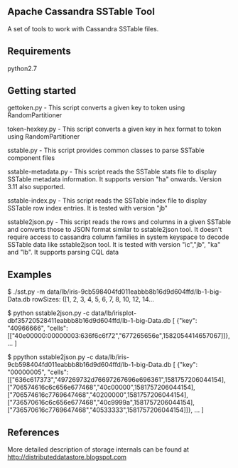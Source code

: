 Apache Cassandra SSTable Tool
------------------------------

A set of tools to work with Cassandra SSTable files.


Requirements
------------

python2.7

Getting started
---------------

gettoken.py - This script converts a given key to token using RandomPartitioner

token-hexkey.py - This script converts a given key in hex format to token using RandomPartitioner

sstable.py - This script provides common classes to parse SSTable component files

sstable-metadata.py - This script reads the SSTable stats file to display SSTable metadata information. It supports version "ha" onwards. Version 3.11 also supported.

sstable-index.py - This script reads the SSTable index file to display SSTable row index entries. It is tested with version "jb" 

sstable2json.py - This script reads the rows and columns in a given SSTable and converts those to JSON format similar to sstable2json tool. It doesn't require access to cassandra column families in system keyspace to decode SSTable data like sstable2json tool. It is tested with version "ic","jb", "ka" and "lb". It supports parsing CQL data

Examples
--------
$ ./sst.py -m data/lb/iris-9cb598404fd011eabbb8b16d9d604ffd/lb-1-big-Data.db
rowSizes: ([1, 2, 3, 4, 5, 6, 7, 8, 10, 12, 14...

$ python sstable2json.py -c data/lb/irisplot-dbf35720528411eabbb8b16d9d604ffd/lb-1-big-Data.db
[
{"key": "40966666",
 "cells": [["40e00000:00000003:636f6c6f72","677265656e",1582054414657067]]},
...
]

$ ppython sstable2json.py -c data/lb/iris-9cb598404fd011eabbb8b16d9d604ffd/lb-1-big-Data.db 
[
{"key": "00000005",
 "cells": [["636c617373","497269732d76697267696e696361",1581757206044154],
	["706574616c6c656e677468","40c00000",1581757206044154],
	["706574616c7769647468","40200000",1581757206044154],
	["736570616c6c656e677468","40c9999a",1581757206044154],
	["736570616c7769647468","40533333",1581757206044154]]},
...
]

References
----------

More detailed description of storage internals can be found at http://distributeddatastore.blogspot.com
